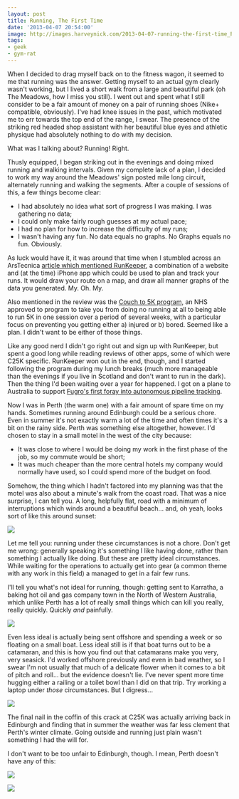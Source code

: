 ```yaml
---
layout: post
title: Running, The First Time
date: '2013-04-07 20:54:00'
image: http://images.harveynick.com/2013-04-07-running-the-first-time_P1000436.JPG
tags:
- geek
- gym-rat
---
```


When I decided to drag myself back on to the fitness wagon, it seemed to me that running was the answer. Getting myself to an actual gym clearly wasn't working, but I lived a short walk from a large and beautiful park (oh The Meadows, how I miss you still). I went out and spent what I still consider to be a fair amount of money on a pair of running shoes (Nike+ compatible, obviously). I've had knee issues in the past, which motivated me to err towards the top end of the range, I swear. The presence of the striking red headed shop assistant with her beautiful blue eyes and athletic physique had absolutely nothing to do with my decision.

What was I talking about? Running! Right.

<!-- More -->


Thusly equipped, I began striking out in the evenings and doing mixed running and walking intervals. Given my complete lack of a plan, I decided to work my way around the Meadows' sign posted mile long circuit, alternately running and walking the segments. After a couple of sessions of this, a few things become clear:

* I had absolutely no idea what sort of progress I was making. I was gathering no data;
* I could only make fairly rough guesses at my actual pace;
* I had no plan for how to increase the difficulty of my runs;
* I wasn't having any fun. No data equals no graphs. No Graphs equals no fun. Obviously.

As luck would have it, it was around that time when I stumbled across an ArsTecnica [article which mentioned RunKeeper], a combination of a website and (at the time) iPhone app which could be used to plan and track your runs. It would draw your route on a map, and draw all manner graphs of the data you generated. My. Oh. My.

[article which mentioned RunKeeper]: http://arstechnica.com/gadgets/2009/11/reader-favorites-fitness-tech/

Also mentioned in the review was the [Couch to 5K program], an NHS approved to program to take you from doing no running at all to being able to run 5K in one session over a period of several weeks, with a particular focus on preventing you getting either a) injured or b) bored. Seemed like a plan. I didn't want to be either of those things.

[Couch to 5K program]: http://www.nhs.uk/Livewell/c25k/Pages/couch-to-5k-plan.aspx

Like any good nerd I didn't go right out and sign up with RunKeeper, but spent a good long while reading reviews of other apps, some of which were C25K specific. RunKeeper won out in the end, though, and I started following the program during my lunch breaks (much more manageable than the evenings if you live in Scotland and don't want to run in the dark). Then the thing I'd been waiting over a year for happened. I got on a plane to Australia to support [Fugro's first foray into autonomous pipeline tracking].

[Fugro's first foray into autonomous pipeline tracking]: http://www.unmanned.co.uk/unmanned-vehicles-news/unmanned-autonomous-underwater-vehicles-uuv-auv-news/seebyte-breaks-record-with-gavia-auv/

Now I was in Perth (the warm one) with a fair amount of spare time on my hands. Sometimes running around Edinburgh could be a serious chore. Even in summer it's not exactly warm a lot of the time and often times it's a bit on the rainy side. Perth was something else altogether, however. I'd chosen to stay in a small motel in the west of the city because:

* It was close to where I would be doing my work in the first phase of the job, so my commute would be short;
* It was much cheaper than the more central hotels my company would normally have used, so I could spend more of the budget on food.

Somehow, the thing which I hadn't factored into my planning was that the motel was also about a minute's walk from the coast road. That was a nice surprise, I can tell you. A long, helpfully flat, road with a minimum of interruptions which winds around a beautiful beach… and, oh yeah, looks sort of like this around sunset:

![](http://images.harveynick.com/2013-04-07-running-the-first-time_P1000203.JPG)

Let me tell you: running under these circumstances is not a chore. Don't get me wrong: generally speaking it's something I like having done, rather than something I actually like doing. But these are pretty ideal circumstances. While waiting for the operations to actually get into gear (a common theme with any work in this field) a managed to get in a fair few runs.

I'll tell you what's not ideal for running, though: getting sent to Karratha, a baking hot oil and gas company town in the North of Western Australia, which unlike Perth has a lot of really small things which can kill you really, really quickly. Quickly _and_ painfully.

![](http://images.harveynick.com/2013-04-07-running-the-first-time_DSC01052.JPG)

Even less ideal is actually being sent offshore and spending a week or so floating on a small boat. Less ideal still is if that boat turns out to be a catamaran, and this is how you find out that catamarans make you very, very seasick. I'd worked offshore previously and even in bad weather, so I swear I'm not usually that much of a delicate flower when it comes to a bit of pitch and roll… but the evidence doesn't lie. I've never spent more time hugging either a railing or a toilet bowl than I did on that trip. Try working a laptop under _those_ circumstances. But I digress...

![](http://images.harveynick.com/2013-04-07-running-the-first-time_DSC00889.JPG)

The final nail in the coffin of this crack at C25K was actually arriving back in Edinburgh and finding that in summer the weather was far less clement that Perth's winter climate. Going outside and running just plain wasn't something I had the will for.

I don't want to be too unfair to Edinburgh, though. I mean, Perth doesn't have any of this:

![](http://images.harveynick.com/2013-04-07-running-the-first-time_P1000458.JPG)

![](http://images.harveynick.com/2013-04-07-running-the-first-time_P1000426.JPG)